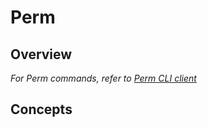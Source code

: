 # Perm

## Overview

_For Perm commands, refer to [Perm CLI client](../cli-client/perm.md)_

## Concepts